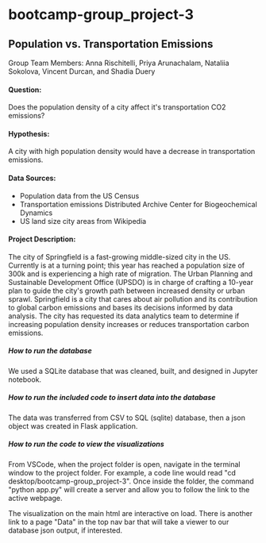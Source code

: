 # bootcamp-group_project-3

## Population vs. Transportation Emissions

Group Team Members: Anna Rischitelli, Priya Arunachalam, Nataliia Sokolova, Vincent Durcan, and Shadia Duery

#### Question:
Does the population density of a city affect it's transportation CO2 emissions?

#### Hypothesis: 
A city with high population density would have a decrease in transportation emissions. 

#### Data Sources:
- Population data from the US Census
- Transportation emissions Distributed Archive Center for Biogeochemical Dynamics
- US land size city areas from Wikipedia

#### Project Description:

The city of Springfield is a fast-growing middle-sized city in the US. Currently is at a turning point; this year has reached a population size of 300k and is experiencing a high rate of migration. The Urban Planning and Sustainable Development Office (UPSDO) is in charge of crafting a 10-year plan to guide the city's growth path between increased density or urban sprawl. Springfield is a city that cares about air pollution and its contribution to global carbon emissions and bases its decisions informed by data analysis. The city has requested its data analytics team to determine if increasing population density increases or reduces transportation carbon emissions.

##### How to run the database
We used a SQLite database that was cleaned, built, and designed in Jupyter notebook.

##### How to run the included code to insert data into the database
The data was transferred from CSV to SQL (sqlite) database, then a json object was created in Flask application.

##### How to run the code to view the visualizations
From VSCode, when the project folder is open, navigate in the terminal window to the project folder. For example, a code line would read "cd desktop/bootcamp-group_project-3". Once inside the folder, the command "python app.py" will create a server and allow you to follow the link to the active webpage.

The visualization on the main html are interactive on load. There is another link to a page "Data" in the top nav bar that will take a viewer to our database json output, if interested.


